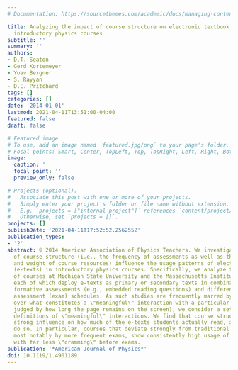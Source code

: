 ```yaml
---
# Documentation: https://sourcethemes.com/academic/docs/managing-content/

title: Analyzing the impact of course structure on electronic textbook use in blended
  introductory physics courses
subtitle: ''
summary: ''
authors:
- D.T. Seaton
- Gerd Kortemeyer
- Yoav Bergner
- S. Rayyan
- D.E. Pritchard
tags: []
categories: []
date: '2014-01-01'
lastmod: 2021-04-11T13:51:00-04:00
featured: false
draft: false

# Featured image
# To use, add an image named `featured.jpg/png` to your page's folder.
# Focal points: Smart, Center, TopLeft, Top, TopRight, Left, Right, BottomLeft, Bottom, BottomRight.
image:
  caption: ''
  focal_point: ''
  preview_only: false

# Projects (optional).
#   Associate this post with one or more of your projects.
#   Simply enter your project's folder or file name without extension.
#   E.g. `projects = ["internal-project"]` references `content/project/deep-learning/index.md`.
#   Otherwise, set `projects = []`.
projects: []
publishDate: '2021-04-11T17:52:52.256255Z'
publication_types:
- '2'
abstract: © 2014 American Association of Physics Teachers. We investigate how elements
  of course structure (i.e., the frequency of assessments as well as the sequencing
  and weight of course resources) influence the usage patterns of electronic textbooks
  (e-texts) in introductory physics courses. Specifically, we analyze the access logs
  of courses at Michigan State University and the Massachusetts Institute of Technology,
  each of which deploy e-texts as primary or secondary texts in combination with different
  formative assessments (e.g., embedded reading questions) and different summative
  assessment (exam) schedules. As such studies are frequently marred by arguments
  over what constitutes a \"meaningful\" interaction with a particular page (usually
  judged by how long the page remains on the screen), we consider a set of different
  definitions of \"meaningful\" interactions. We find that course structure has a
  strong influence on how much of the e-texts students actually read, and when they
  do so. In particular, courses that deviate strongly from traditional structures,
  most notably by more frequent exams, show consistently high usage of the materials
  with far less \"cramming\" before exams.
publication: '*American Journal of Physics*'
doi: 10.1119/1.4901189
---
```

